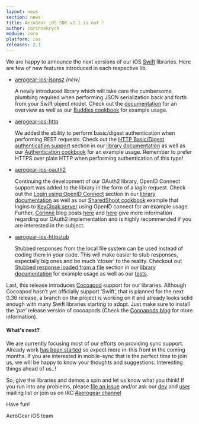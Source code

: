 ```yaml
---
layout: news
section: news
title: AeroGear iOS SDK v2.1 is out !
author: corinnekrych
module: core
platform: ios
releases: 2.1
---
```



We are happy to announce the next versions of our iOS [Swift](https://developer.apple.com/swift/) libraries. Here are few of new features introduced in each respective lib.

- [aerogear-ios-jsonsz](https://github.com/aerogear/aerogear-ios-jsonsz) *(new)*

	A newly introduced library which will take care the cumbersome plumbing required when performing JSON serialization back and forth from your Swift object model. Check out the [documentation](https://aerogear.org/docs/guides/aerogear-ios-2.X/JsonSZ/) for an overview as well as our [Buddies cookbook](https://github.com/aerogear/aerogear-ios-cookbook/tree/0.2.0/Buddies) for example usage.
	
- [aerogear-ios-http](https://github.com/aerogear/aerogear-ios-http)

	We added the ability to perform basic/digest authentication when performing REST requests. Check out the [HTTP Basic/Digest authentication support](https://aerogear.org/docs/guides/aerogear-ios-2.X/HttpLib/#_http_basic_digest_authentication_support) section in our [library documentation](https://aerogear.org/docs/guides/aerogear-ios-2.X/HttpLib/) as well as our [Authentication cookbook](https://github.com/aerogear/aerogear-ios-cookbook/tree/0.2.0/Authentication) for an example usage. Remember to prefer HTTPS over plain HTTP when performing authentication of this type!

- [aerogear-ios-oauth2](https://github.com/aerogear/aerogear-ios-oauth2)

	Continuing the development of our OAuth2 library, OpenID Connect support was added to the library in the form of a _login_ request. Check out  the [Login using OpenID Connect](https://aerogear.org/docs/guides/aerogear-ios-2.X/Authorization/#_login_using_openid_connect) section in our [library documentation](https://aerogear.org/docs/guides/aerogear-ios-2.X/Authorization/) as well as our [SharedShoot cookbook](https://github.com/aerogear/aerogear-ios-cookbook/tree/0.2.0/SharedShoot) example that logins to [KeyCloak server](http://keycloak.jboss.org) using OpenID connect for an example usage. Further, [Corinne](https://twitter.com/corinnekrych) blog posts [here](http://corinnekrych.blogspot.com/2014/11/oauth2-for-android-and-ios-with-keycloak.html) and [here](http://corinnekrych.blogspot.com/2014/10/aerogear-with-keycloak-oauth2-friends.html) give more information regarding our OAuth2 implementation and is highly recommended if you are interested in the subject.

- [aerogear-ios-httpstub](https://github.com/aerogear/aerogear-ios-httpstub)

	Stubbed responses from the local file system can be used instead of coding them in your code. This will make easier to stub responses, especially big ones and be much ‘closer’ to the reality. Checkout out [Stubbed response loaded from a file](https://aerogear.org/docs/guides/aerogear-ios-2.X/HttpStub/#_stubbed_response_loaded_from_a_file) section in our  [library documentation](https://aerogear.org/docs/guides/aerogear-ios-2.X/HttpStub) for example usage as well as our [tests](https://github.com/aerogear/aerogear-ios-httpstub/blob/master/AeroGearHttpStubTests/AGURLSessionStubsTests.swift).


Last, this release introduces [Cocoapod](http://cocoapods.org) support for our libraries. Although Cocoapod hasn’t yet officially support ‘Swift’, that is planned for the next 0.36 release, a branch on the project is working on it and already looks solid enough with many Swift libraries starting to adopt. Just make sure to install the _'pre'_ release version of cocoapods (Check the [Cocoapods blog](http://blog.cocoapods.org/Pod-Authors-Guide-to-CocoaPods-Frameworks/) for more information).

#### What's next?
We are currently focusing most of our efforts on providing sync support. Already work [has been started](https://github.com/aerogear/aerogear-ios-sync) so expect more in-this front in the coming months. If you are interested in mobile-sync that is the perfect time to join us, we will be happy to know your thoughts and suggestions. Interesting things ahead of us..!

So, give the libraries and demos a spin and let us know what  you think!  If you run into any problems, please [file an issue](http://issues.jboss.org/browse/AGIOS)  and/or ask our [dev](https://lists.jboss.org/mailman/listinfo/aerogear-dev) and [user](https://lists.jboss.org/mailman/listinfo/aerogear-users) mailing list or join us on IRC  [#aerogear channel](irc://irc.freenode.net/aerogear)

Have fun!

AeroGear iOS team